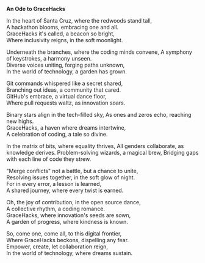 **An Ode to GraceHacks**  

In the heart of Santa Cruz, where the redwoods stand tall,  
A hackathon blooms, embracing one and all.  
GraceHacks it's called, a beacon so bright,  
Where inclusivity reigns, in the soft moonlight.

Underneath the branches, where the coding minds convene,
A symphony of keystrokes, a harmony unseen.  
Diverse voices uniting, forging paths unknown,  
In the world of technology, a garden has grown.

Git commands whispered like a secret shared,  
Branching out ideas, a community that cared.  
GitHub's embrace, a virtual dance floor,  
Where pull requests waltz, as innovation soars.

Binary stars align in the tech-filled sky,
As ones and zeros echo, reaching new highs.  
GraceHacks, a haven where dreams intertwine,  
A celebration of coding, a tale so divine.  

In the matrix of bits, where equality thrives,
All genders collaborate, as knowledge derives.
Problem-solving wizards, a magical brew,
Bridging gaps with each line of code they strew.

"Merge conflicts" not a battle, but a chance to unite,  
Resolving issues together, in the soft glow of night.  
For in every error, a lesson is learned,  
A shared journey, where every twist is earned.  

Oh, the joy of contribution, in the open source dance,  
A collective rhythm, a coding romance.  
GraceHacks, where innovation's seeds are sown,  
A garden of progress, where kindness is known.  

So, come one, come all, to this digital frontier,  
Where GraceHacks beckons, dispelling any fear.  
Empower, create, let collaboration reign,  
In the world of technology, where dreams sustain.

